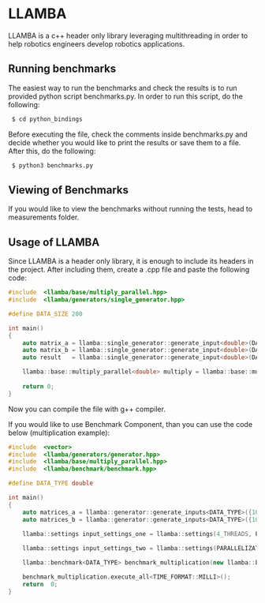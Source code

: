 # LLAMBA

LLAMBA is a c++ header only library leveraging multithreading in order to help robotics engineers develop robotics applications. 

## Running benchmarks

The easiest way to run the benchmarks and check the results is to run provided python script benchmarks.py. In order to run this script, do the following:

```bash
 $ cd python_bindings
```

Before executing the file, check the comments inside benchmarks.py and decide whether you would like to print the results or save them to a file. After this, do the following:

```bash
 $ python3 benchmarks.py
```

## Viewing of Benchmarks

If you would like to view the benchmarks without running the tests, head to measurements folder.

## Usage of LLAMBA

Since LLAMBA is a header only library, it is enough to include its headers in the project. After including them, create a .cpp file and paste the following code:

```c++
#include  <llamba/base/multiply_parallel.hpp>
#include  <llamba/generators/single_generator.hpp>

#define DATA_SIZE 200

int main()
{
	auto matrix_a = llamba::single_generator::generate_input<double>(DATA_SIZE);
	auto matrix_b = llamba::single_generator::generate_input<double>(DATA_SIZE);
	auto result   = llamba::single_generator::generate_input<double>(DATA_SIZE);

	llamba::base::multiply_parallel<double> multiply = llamba::base::multiply_parallel<double>(matrix_a, matrix_b, result, settings_serial);
	
	return 0;
}
```

Now you can compile the file with g++ compiler.


If you would like to use Benchmark Component, than you can use the code below (multiplication example):

```c++
#include  <vector>
#include  <llamba/generators/generator.hpp>
#include  <llamba/base/multiply_parallel.hpp>
#include  <llamba/benchmark/benchmark.hpp>

#define DATA_TYPE double

int main()
{
	auto matrices_a = llamba::generator::generate_inputs<DATA_TYPE>({100, 200});
	auto matrices_b = llamba::generator::generate_inputs<DATA_TYPE>({100, 200});
	
	llamba::settings input_settings_one = llamba::settings(4_THREADS, PARALLELIZATION_STRATEGY::PTHREADS);

	llamba::settings input_settings_two = llamba::settings(PARALLELIZATION_STRATEGY::SERIAL);

	llamba::benchmark<DATA_TYPE> benchmark_multiplication(new llamba::base::multiply_parallel<DATA_TYPE>(), matrices_a, matrices_b, std::vector<llamba::settings>{input_settings_one, input_settings_two});

	benchmark_multiplication.execute_all<TIME_FORMAT::MILLI>();
	return  0;
}
```
